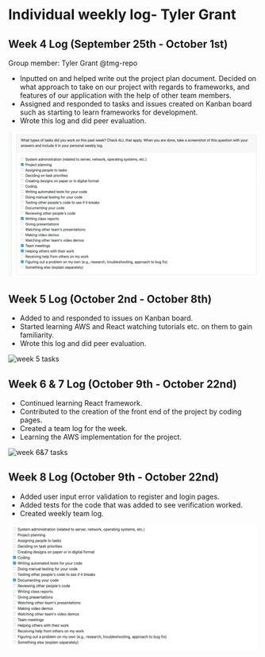 # Individual weekly log- Tyler Grant

## Week 4 Log (September 25th - October 1st)

Group member: Tyler Grant @tmg-repo

* Inputted on and helped write out the project plan document. Decided on what approach to take on our project with regards to frameworks, and features of our application with the help of other team members.
* Assigned and responded to tasks and issues created on Kanban board such as starting to learn frameworks for development.
* Wrote this log and did peer evaluation.

![tasks](/docs/weekly%20logs/images/TylerWeek4Log.png)

## Week 5 Log (October 2nd - October 8th)

* Added to and responded to issues on Kanban board.
* Started learning AWS and React watching tutorials etc. on them to gain familiarity.
* Wrote this log and did peer evaluation.

![week 5 tasks](/docs/weekly%20logs/images/Tyler_Week5.png)

## Week 6 & 7 Log (October 9th - October 22nd)

* Continued learning React framework.
* Contributed to the creation of the front end of the project by coding pages.
* Created a team log for the week.
* Learning the AWS implementation for the project.

![week 6&7 tasks](/docs/weekly%20logs/images/week67Tyler.png)


## Week 8 Log (October 9th - October 22nd)

* Added user input error validation to register and login pages.
* Added tests for the code that was added to see verification worked.
* Created weekly team log.

![week 8 tasks](/docs/weekly%20logs/images/week8_ind.png)